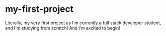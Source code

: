 # my-first-project

Literally, my very first project as I'm currently a full stack developer student, and I'm studying from scratch!
And I'm excited to begin!
